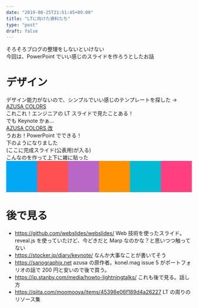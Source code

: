 ```yaml
---
date: "2019-08-25T21:51:45+09:00"
title: "LTに向けた資料たち"
type: "post"
draft: false
---
```


そろそろブログの整理をしないといけない  
今回は、PowerPoint でいい感じのスライドを作ろうとしたお話

# デザイン

デザイン能力がないので、シンプルでいい感じのテンプレートを探した -> [AZUSA COLORS](http://sanographix.github.io/azusa-colors/)  
これこれ！エンジニアの LT スライドで見たことある！  
でも Keynote かぁ…  
[AZUSA COLORS 改](https://miki73.com/2016/06/21/power-point-templets-azusa-colors-kai/)  
うおお！PowerPoint でできる！  
下のようになりました  
(ここに完成スライド(公表用)が入る)  
こんなのを作って上下に雑に貼った  
![](./p-1.png)

# 後で見る

- https://github.com/webslides/webslides/ Web 技術を使ったスライド。reveal.js を使っていたけど、今どきだと Marp なのかな？と思いつつ触ってない
- https://stocker.jp/diary/keynote/ なんか大事なことが書いてそう
- https://sanographix.net azusa の原作者。konel.mag issue 5 がポートフォリオの話で 200 円と安いので後で買う。
- https://jp.stanby.com/media/howto-lightningtalks/ これも後で見る。話し方
- https://qiita.com/moomooya/items/45398e06f189d4a26227 LT の周りのリソース集
